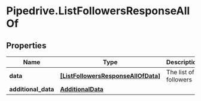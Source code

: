 # Pipedrive.ListFollowersResponseAllOf

## Properties

Name | Type | Description | Notes
------------ | ------------- | ------------- | -------------
**data** | [**[ListFollowersResponseAllOfData]**](ListFollowersResponseAllOfData.md) | The list of followers | [optional] 
**additional_data** | [**AdditionalData**](AdditionalData.md) |  | [optional] 


